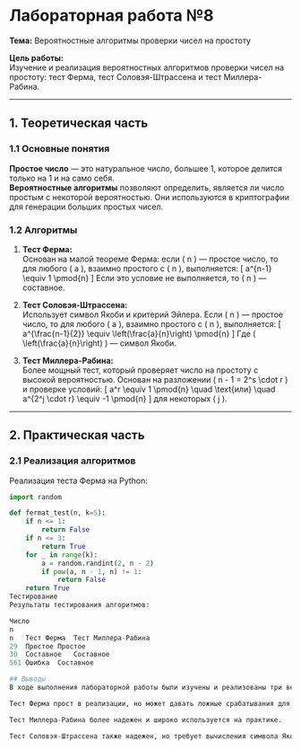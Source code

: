 # Лабораторная работа №8
**Тема:** Вероятностные алгоритмы проверки чисел на простоту

**Цель работы:**  
Изучение и реализация вероятностных алгоритмов проверки чисел на простоту: тест Ферма, тест Соловэя-Штрассена и тест Миллера-Рабина.

---

## 1. Теоретическая часть

### 1.1 Основные понятия
**Простое число** — это натуральное число, большее 1, которое делится только на 1 и на само себя.  
**Вероятностные алгоритмы** позволяют определить, является ли число простым с некоторой вероятностью. Они используются в криптографии для генерации больших простых чисел.

### 1.2 Алгоритмы
1. **Тест Ферма:**  
   Основан на малой теореме Ферма: если \( n \) — простое число, то для любого \( a \), взаимно простого с \( n \), выполняется:
   \[
   a^{n-1} \equiv 1 \pmod{n}
   \]
   Если это условие не выполняется, то \( n \) — составное.

2. **Тест Соловэя-Штрассена:**  
   Использует символ Якоби и критерий Эйлера. Если \( n \) — простое число, то для любого \( a \), взаимно простого с \( n \), выполняется:
   \[
   a^{\frac{n-1}{2}} \equiv \left(\frac{a}{n}\right) \pmod{n}
   \]
   Где \( \left(\frac{a}{n}\right) \) — символ Якоби.

3. **Тест Миллера-Рабина:**  
   Более мощный тест, который проверяет число на простоту с высокой вероятностью. Основан на разложении \( n - 1 = 2^s \cdot r \) и проверке условий:
   \[
   a^r \equiv 1 \pmod{n} \quad \text{или} \quad a^{2^j \cdot r} \equiv -1 \pmod{n}
   \]
   для некоторых \( j \).

---

## 2. Практическая часть

### 2.1 Реализация алгоритмов
Реализация теста Ферма на Python:

```python
import random

def fermat_test(n, k=5):
    if n <= 1:
        return False
    if n <= 3:
        return True
    for _ in range(k):
        a = random.randint(2, n - 2)
        if pow(a, n - 1, n) != 1:
            return False
    return True
Тестирование
Результаты тестирования алгоритмов:

Число 
n
n	Тест Ферма	Тест Миллера-Рабина
29	Простое	Простое
30	Составное	Составное
561	Ошибка	Составное

## Выводы
В ходе выполнения лабораторной работы были изучены и реализованы три вероятностных алгоритма проверки чисел на простоту: тест Ферма, тест Соловэя-Штрассена и тест Миллера-Рабина.

Тест Ферма прост в реализации, но может давать ложные срабатывания для чисел Кармайкла (например, 561).

Тест Миллера-Рабина более надежен и широко используется на практике.

Тест Соловэя-Штрассена также надежен, но требует вычисления символа Якоби, что делает его менее эффективным по сравнению с тестом Миллера-Рабина.
